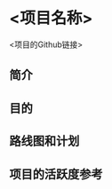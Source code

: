 # <项目名称>
<!-- 合适的项目名称（非暴力、色情、歧视，符合相关国家法规规定）-->
<项目的Github链接>
<!-- 如果项目主要的托管平台不是Github，需要在Github.com建立mirror镜像，并提供链接 -->
<!-- 项目内容的要求
- 开源许可证License：Apache 2.0或兼容协议
- 完整的Readme
- 贡献流程Contribution guideline
- 持续集成（文档类项目除外）
- commit需要有sign-off
-->

## 简介
<!-- 请用不多于50字的简介来描述你的项目 -->

## 目的
<!-- 相比于其他项目，这个项目不同之处在哪？ -->
<!-- 解决了什么痛点？-->
<!-- 是否开辟了具有前瞻性和预见性的领域？或者有清晰明确的产出物？ -->

## 路线图和计划

## 项目的活跃度参考
<!-- 请尽可能提供项目被引用，参考的链接 -->
<!-- 在评审的过程中，也会参考其他的Github硬性活跃度指标 -->
